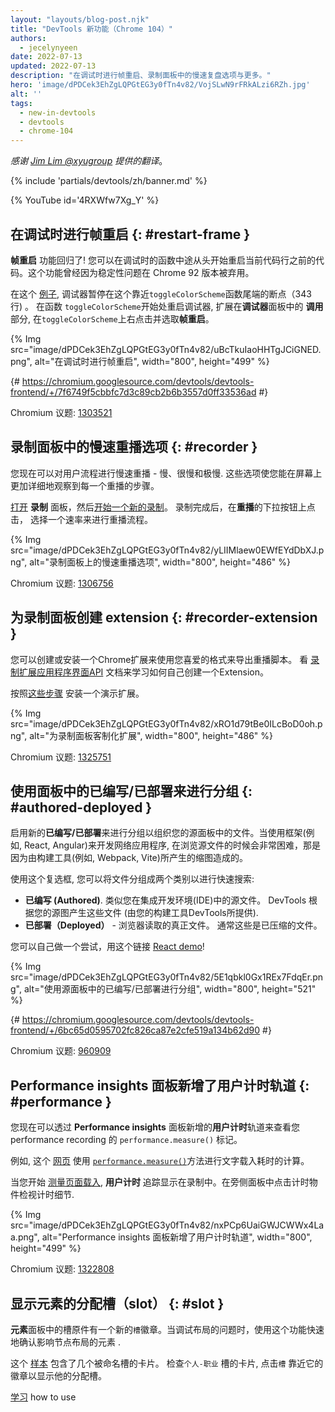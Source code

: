 ```yaml
---	
layout: "layouts/blog-post.njk"
title: "DevTools 新功能（Chrome 104）"
authors:
  - jecelynyeen
date: 2022-07-13
updated: 2022-07-13
description: "在调试时进行帧重启、录制面板中的慢速复盘选项与更多。"
hero: 'image/dPDCek3EhZgLQPGtEG3y0fTn4v82/VojSLwN9rFRkALzi6RZh.jpg'
alt: ''
tags:
  - new-in-devtools
  - devtools
  - chrome-104
---
```


*感谢 [Jim Lim @xyugroup](https://www.linkedin.com/in/jim-lim-539a5638) 提供的翻译*。

{% include 'partials/devtools/zh/banner.md' %}

{% YouTube id='4RXWfw7Xg_Y' %}
<!-- start: translation instructions -->
<!-- + 1. Remove the "draft: true" tag above when submitting PR -->
<!-- + 2. Provide translations under each of the English commented original content -->
<!-- + 3. Translate the "description" tag above -->
<!-- + 4. Translate all the <img> alt text -->
<!-- + 5. Update the whats-new.md file -->

## 在调试时进行帧重启 {: #restart-frame  }

**帧重启** 功能回归了! 您可以在调试时的函数中途从头开始重启当前代码行之前的代码。这个功能曾经因为稳定性问题在 Chrome 92 版本被弃用。  

在这个 [例子](https://jec.fyi/), 调试器暂停在这个靠近`toggleColorScheme`函数尾端的断点（343 行) 。 在函数 `toggleColorScheme`开始处重启调试器, 扩展在**调试器**面板中的 **调用** 部分, 在`toggleColorScheme`上右点击并选取**帧重启**。  

{% Img src="image/dPDCek3EhZgLQPGtEG3y0fTn4v82/uBcTkuIaoHHTgJCiGNED.png", alt="在调试时进行帧重启", width="800", height="499" %}

{# https://chromium.googlesource.com/devtools/devtools-frontend/+/7f6749f5cbbfc7d3c89cb2b6b3557d0ff33536ad #}

Chromium 议题: [1303521](https://crbug.com/1303521)


## 录制面板中的慢速重播选项 {: #recorder  } 

您现在可以对用户流程进行慢速重播 - 慢、很慢和极慢. 这些选项使您能在屏幕上更加详细地观察到每一个重播的步骤。 

[打开](/docs/devtools/recorder/#open) **录制** 面板，然后[开始一个新的录制](/docs/devtools/recorder/#record)。 录制完成后，在**重播**的下拉按钮上点击， 选择一个速率来进行重播流程。 

{% Img src="image/dPDCek3EhZgLQPGtEG3y0fTn4v82/yLIIMlaew0EWfEYdDbXJ.png", alt="录制面板上的慢速重播选项", width="800", height="486" %}

Chromium 议题: [1306756](https://crbug.com/1306756)


## 为录制面板创建 extension {: #recorder-extension } 

您可以创建或安装一个Chrome扩展来使用您喜爱的格式来导出重播脚本。 看 [录制扩展应用程序界面API](/docs/extensions/reference/devtools_recorder/) 文档来学习如何自己创建一个Extension。

按照[这些步骤](https://github.com/puppeteer/replay#create-a-chrome-extension-for-recorder-available-from-chrome-104-onwards) 安装一个演示扩展。 

{% Img src="image/dPDCek3EhZgLQPGtEG3y0fTn4v82/xRO1d79tBe0ILcBoD0oh.png", alt="为录制面板客制化扩展", width="800", height="486" %}

Chromium 议题: [1325751](https://crbug.com/1325751)


## 使用面板中的已编写/已部署来进行分组 {: #authored-deployed } 

启用新的**已编写/已部署**来进行分组以组织您的源面板中的文件。当使用框架(例如, React, Angular)来开发网络应用程序, 在浏览源文件的时候会非常困难，那是因为由构建工具(例如, Webpack, Vite)所产生的缩图造成的。  
 
使用这个复选框, 您可以将文件分组成两个类别以进行快速搜索: 

- **已编写 (Authored)**. 类似您在集成开发环境(IDE)中的源文件。 DevTools 根据您的源图产生这些文件 (由您的构建工具DevTools所提供).
- **已部署（Deployed）** - 浏览器读取的真正文件。 通常这些是已压缩的文件。 
 
您可以自己做一个尝试，用这个链接 [React demo](https://reactjs.org/)! 

{% Img src="image/dPDCek3EhZgLQPGtEG3y0fTn4v82/5E1qbkl0Gx1REx7FdqEr.png", alt="使用源面板中的已编写/已部署进行分组", width="800", height="521" %}

{# https://chromium.googlesource.com/devtools/devtools-frontend/+/6bc65d0595702fc826ca87e2cfe519a134b62d90 #}
 
Chromium 议题: [960909](https://crbug.com/960909)


## Performance insights 面板新增了用户计时轨道 {: #performance }

您现在可以透过 **Performance insights** 面板新增的**用户计时**轨道来查看您 performance recording 的 `performance.measure()` 标记。 

例如, 这个 [网页](https://jec.fyi/demo/perf-measure) 使用 [`performance.measure()`](https://web.dev/usertiming/#calculating-measurements-with-measure())方法进行文字载入耗时的计算。

当您开始 [测量页面载入](/docs/devtools/performance-insights/#record), **用户计时** 追踪显示在录制中。在旁侧面板中点击计时物件检视计时细节. 

{% Img src="image/dPDCek3EhZgLQPGtEG3y0fTn4v82/nxPCp6UaiGWJCWWx4Laa.png", alt="Performance insights 面板新增了用户计时轨道", width="800", height="499" %}

Chromium 议题: [1322808](https://crbug.com/1322808)

 
## 显示元素的分配槽（slot） {: #slot } 

**元素**面板中的槽原件有一个新的`槽`徽章。当调试布局的问题时，使用这个功能快速地确认影响节点布局的元素 .  

这个 [样本](https://mdn.github.io/web-components-examples/slotted-pseudo-element/) 包含了几个被命名槽的卡片。 检查`个人-职业` 槽的卡片, 点击`槽` 靠近它的徽章以显示他的分配槽。 

[学习](https://developer.mozilla.org/docs/Web/Web_Components/Using_templates_and_slots) how to use [<template>](https://developer.mozilla.org/docs/Web/HTML/Element/template) and [<slot>](https://developer.mozilla.org/docs/Web/HTML/Element/slot) 元素分配一个可以用来填充网页组件的影子文件对象模型 (Shadow DOM) 的自由面板。 

{% Img src="image/dPDCek3EhZgLQPGtEG3y0fTn4v82/7uQGHp9WoMCG1RIAkgIF.png", alt="显示元素的分配槽", width="800", height="486" %}

{# https://chromium.googlesource.com/devtools/devtools-frontend/+/164e238dabefc08018318a981131eedf2e81736b #}

Chromium 议题: [1018906](https://crbug.com/1018906)


## 模拟性能录制的硬件并发 {: #simulate  } 
 
在**性能** 面板中的**硬件并发**新设置让开发者设置由`navigator.hardwareConcurrency`报告的值。 
 
一些应用程序使用 `navigator.hardwareConcurrency`来调控他们的应用程序的并行程度, 例如,  调控Emscripten的可移植操作系统接口线程池(PThread)的大小. 使用这个功能, 开发者可以测试他们的应用程序在不同的内核数下的性能。
 
{% Img src="image/dPDCek3EhZgLQPGtEG3y0fTn4v82/PyykGRv29FZbBKJAwWOW.png", alt="模拟性能录制的硬件并行", width="800", height="536" %}

{# https://chromium.googlesource.com/devtools/devtools-frontend/+/b26de259d74a45e700d989ad9178c5e3a8b73145 #}
 
Chromium 议题: [1297439](https://crbug.com/1297439)


## 在自动填充层叠样式表（CSS）时预览非颜色数值的值 {: #css-var } 

当完成自当填充层叠样式表（CSS）变量时, DevTools 可以使用有意义的数值填充非颜色变量，并且让你预览改变后的节点数值。 

{% Img src="image/dPDCek3EhZgLQPGtEG3y0fTn4v82/V4slwNtX9HwLPdAyr8JF.png", alt="在自动填充层叠样式表（CSS）时预览非颜色数值的值", width="800", height="431" %}

{# https://chromium.googlesource.com/devtools/devtools-frontend/+/977cc58cb5654a2b68142ef8ac1b3f9ac2822694 #}

Chromium 议题: [1285091](https://crbug.com/1285091)

        
## 识别退后/前进缓存面板中的阻塞帧 {: #bfcache } 

[退后/前进缓存](/docs/devtools/application/back-forward-cache/) 面板中的**应用程序** 有新的 **帧** 分部来帮助你识别阻止页面符合bfcache条件的阻塞帧 . 

{% Img src="image/dPDCek3EhZgLQPGtEG3y0fTn4v82/UaRYEoYYoXhjSIn9seYK.png", alt="识别退后/前进缓存面板中的阻塞帧", width="800", height="486" %}
 
{# https://chromium.googlesource.com/devtools/devtools-frontend/+/897799b24fff0639d483111dd2d957288ba2bd06 #}
 
Chromium 议题: [1288158](https://crbug.com/1288158) 
 
 
## 改良JavaScript对象的自动填充建议 {: #autocomplete } 

JavaScript对象属性的自动填充现在可以根据这个规律显示: 

1. 拥有可枚举的属性
2. 拥有不可枚举的属性
3. 继承的可枚举的属性
4. 继承的不可枚举的属性

以前，开发者很难找到相关属性， 因为这个建议功能只支持自己的属性而非它的继承属性, 并且所有的继承属性都有自己的优先等级。

{% Img src="image/dPDCek3EhZgLQPGtEG3y0fTn4v82/IvFTcOWrBOTTMRHqn8u4.png", alt="JavaScript对象属性的自动填充现在可以根据这个规律显示", width="800", height="563" %}

{# https://chromium.googlesource.com/devtools/devtools-frontend/+/cee5205ae93c95b1dce49e220b9ebfa8c998d5a6 #}
 
Chromium 议题: [1299241](https://crbug.com/1299241)

 
## 源图优化 {: #sourcemaps }
 
以下是列出了几个源图的修复，这些优化改进了整体调试体验: 
 
- 您现在可以在带有 sourceURL 注释的内联的 `<script>`脚本中设置断点。 
- 调试器现在可以解析带有源图的**范围**视图中的块作用域变量。 
  {% Img src="image/dPDCek3EhZgLQPGtEG3y0fTn4v82/gv9cGnDMF7OVlXPWntII.png", alt="解析块作用域变量lock scoped variables", width="800", height="532" %}
- 调试器现在可以解析带有源图的的**范围**视图中的块箭头函数的变量. 
{% Img src="image/dPDCek3EhZgLQPGtEG3y0fTn4v82/CZk0xjwMQAqknkW5G4Xf.png", alt="解析箭头函数中的变量", width="800", height="479" %}

Chromium 议题: [1329113](https://crbug.com/1329113), [1322115](https://crbug.com/1322115)
 
 
## 其他亮点 {: #misc } 
 
这里是一些本版本中需要注意的修复: 
 
- 修复源面板中的**自动填充**设置。之前, 这个功能的关闭设置是失效的。 ([1323286](https://crbug.com/1323286))
- 更新**应用程序**面板中的**清单文件（Manifest）**来解析最新的配色方案的格式。 ([1318305](https://crbug.com/1318305))
- 改进了 **Performance insights** 中的 `<script async>` 渲染阻塞问题的建议。 之前，既使已经在脚本标注为异步， DevTools 也会建议用户`将异步属性添加到脚本标签`。 ([1334096](https://crbug.com/1334096))
- **性能洞察**面板现在将iframes检测为布局变化的潜在原因。 你可以检看**细节**面板 中的iframe 细节。 ([1328873](https://crbug.com/1328873)) 
- 当**命令菜单**中 [打开文件](/docs/devtools/resources/#open) , 编写文件 (源图产生的文件) 的排名会更加高，因此他们会出现在被相似命名的部署脚本之上。 ([1312929](https://crbug.com/1312929)) 


{% include 'partials/devtools/zh/reach-out.md' %}
{% include 'partials/devtools/zh/whats-new.md' %}
